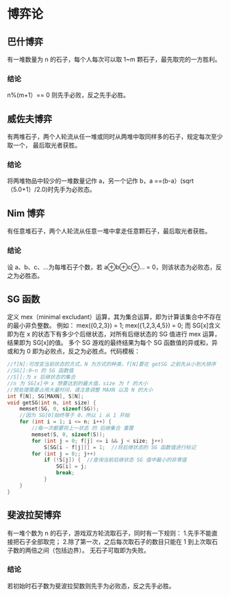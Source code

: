 # 博弈论

## 巴什博弈

有一堆数量为 n 的石子，每个人每次可以取 1~m 颗石子，最先取完的一方胜利。

### 结论

n%(m+1）== 0 则先手必败，反之先手必胜。

## 威佐夫博弈

有两堆石子，两个人轮流从任一堆或同时从两堆中取同样多的石子，规定每次至少取一个，
最后取光者获胜。

### 结论

将两堆物品中较少的一堆数量记作 a，另一个记作 b，a ==(b-a）(sqrt（5.0+1）/2.0)时先手为必败态。

## Nim 博弈

有任意堆石子，两个人轮流从任意一堆中拿走任意颗石子，最后取光者获胜。

### 结论

设 a、b、c、…为每堆石子个数，若 a⊕b⊕c⊕… = 0，则该状态为必败态，反之为必胜态。

## SG 函数

定义 mex（minimal excludant）运算，其为集合运算，即为计算该集合中不存在的最小非负整数。
例如： mex({0,2,3}) = 1; mex({1,2,3,4,5}) = 0;
而 SG[x]含义即为在 x 的状态下有多少个后继状态，对所有后继状态的 SG 值进行 mex 运算，结果即为 SG[x]的值。
多个 SG 游戏的最终结果为每个 SG 函数值的异或和，异或和为 0 即为必败点，反之为必胜点。代码模板：

```cpp
//f[N]:可改变当前状态的方式，N 为方式的种类，f[N]要在 getSG 之前先从小到大排序
//SG[]:0~n 的 SG 函数值
//S[]:为 x 后继状态的集合
//n 为 SG[x]中 x 想要达到的最大值，size 为 f 的大小
//预处理需要占用大量时间，请注意调整 MAXN 以及 N 的大小
int f[N], SG[MAXN], S[N];
void getSG(int n, int size) {
    memset(SG, 0, sizeof(SG));
    //因为 SG[0]始终等于 0，所以 i 从 1 开始
    for (int i = 1; i <= n; i++) {
        //每一次都要将上一状态 的 后继集合 重置
        memset(S, 0, sizeof(S));
        for (int j = 0; f[j] <= i && j < size; j++)
            S[SG[i - f[j]]] = 1;  //将后继状态的 SG 函数值进行标记
        for (int j = 0;; j++)
            if (!S[j]) {  //查询当前后继状态 SG 值中最小的非零值
                SG[i] = j;
                break;
            }
    }
}
```

## 斐波拉契博弈

有一堆个数为 n 的石子，游戏双方轮流取石子，同时有一下规则：
1.先手不能直接把石子全部取完；
2.除了第一次，之后每次取石子的数目只能在 1 到上次取石子数的两倍之间（包括边界）。
无石子可取即为失败。

### 结论

若初始时石子数为斐波拉契数则先手为必败态，反之先手必胜。